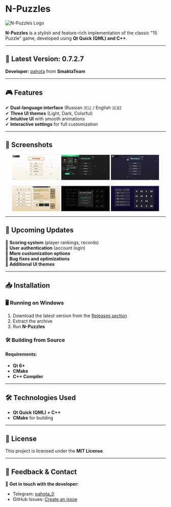 # N-Puzzles

![N-Puzzles Logo](images/logo.png)

**N-Puzzles** is a stylish and feature-rich implementation of the classic "15 Puzzle" game, developed using **Qt Quick (QML) and C++**.

---

## 🚀 Latest Version: **0.7.2.7**

**Developer:** [pahota](https://t.me/pahota_0) from **SmaktaTeam**

---

## 🎮 Features

✔ **Dual-language interface** (Russian 🇷🇺 / English 🇬🇧)  
✔ **Three UI themes** (Light, Dark, Colorful)  
✔ **Intuitive UI** with smooth animations  
✔ **Interactive settings** for full customization  

---

## 📸 Screenshots

<p align="center">
  <img src="Img/mainMenyLight.png" width="30%">
  <img src="Img/settings.png" width="30%">
  <img src="Img/mainMenuColorfulpng.png" width="30%">
</p>

<p align="center">
  <img src="Img/light.png" width="30%">
  <img src="Img/dark.png" width="30%">
  <img src="Img/colorful.png" width="30%">
</p>

---

## 🔮 Upcoming Updates

🔹 **Scoring system** (player rankings, records)  
🔹 **User authentication** (account login)  
🔹 **More customization options**  
🔹 **Bug fixes and optimizations**  
🔹 **Additional UI themes**  

---

## 📥 Installation

### 🖥 Running on Windows
1. Download the latest version from the [Releases section](https://github.com/SmaktaTeam/N-Puzzles/releases)
2. Extract the archive
3. Run **N-Puzzles**

### 🛠 Building from Source
#### Requirements:
- **Qt 6+**
- **CMake**
- **C++ Compiler**


---

## 🛠 Technologies Used

- **Qt Quick (QML) + C++**
- **CMake** for building

---

## 📜 License
This project is licensed under the **MIT License**.

---

## 💬 Feedback & Contact

📢 **Get in touch with the developer:**  
- Telegram: [pahota_0](https://t.me/pahota_0)  
- GitHub Issues: [Create an issue](https://github.com/pahota/N-Puzzles/issues)  

